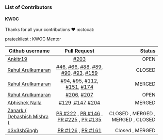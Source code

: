 ### List of Contributors

#### KWOC

Thanks for all your contributions :heart: :octocat:


[prateekiiest](https://github.com/prateekiiest) : KWOC Mentor


| Github username      | Pull Request           | Status  |
| ------------- |:-------------:| -----:|
|[Ankitr19](https://github.com/Ankitr19)| [#203](https://github.com/codeIIEST/Algorithms/pull/203) |OPEN|
|[Rahul Arulkumaran](https://github.com/rahulkumaran)| [#46](https://github.com/codeIIEST/Algorithms/pull/46), [#66](https://github.com/codeIIEST/Algorithms/pull/66), [#88](https://github.com/codeIIEST/Algorithms/pull/88), [#89](https://github.com/codeIIEST/Algorithms/pull/89), [#90](https://github.com/codeIIEST/Algorithms/pull/90), [#93](https://github.com/codeIIEST/Algorithms/pull/93), [#159](https://github.com/codeIIEST/Algorithms/pull/159) | CLOSED |
|[Rahul Arulkumaran](https://github.com/rahulkumaran)| [#94](https://github.com/codeIIEST/Algorithms/pull/94), [#95](https://github.com/codeIIEST/Algorithms/pull/95), [#112](https://github.com/codeIIEST/Algorithms/pull/112), [#151](https://github.com/codeIIEST/Algorithms/pull/151), [#174](https://github.com/codeIIEST/Algorithms/pull/174) | MERGED |
|[Rahul Arulkumaran](https://github.com/rahulkumaran)| [#206](https://github.com/codeIIEST/Algorithms/pull/206), [#207](https://github.com/codeIIEST/Algorithms/pull/207) | OPEN |
|[Abhishek Nalla](https://github.com/abhisheknalla)| [#129](https://github.com/codeIIEST/Algorithms/pull/129) ,[#147](https://github.com/codeIIEST/Algorithms/pull/147) [#204](https://github.com/codeIIEST/Algorithms/pull/204)| MERGED |
| [Zanark ( Debashish Mishra )](https://github.com/Zanark) | [PR #222](https://github.com/codeIIEST/Algorithms/pull/222) , [PR #146](https://github.com/codeIIEST/Algorithms/pull/146) , [PR #225](https://github.com/codeIIEST/Algorithms/pull/225) , [PR #135](https://github.com/codeIIEST/Algorithms/pull/135) | CLOSED , MERGED , MERGED , CLOSED|
| [d3v3sh5ingh](https://github.com/D3v3sh5ingh) | [PR #126](https://github.com/codeIIEST/Algorithms/pull/126) , [PR #161](https://github.com/codeIIEST/Algorithms/pull/161) | Closed , MERGED|
